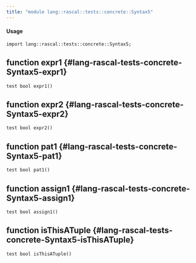 ```yaml
---
title: "module lang::rascal::tests::concrete::Syntax5"
---
```


#### Usage

`import lang::rascal::tests::concrete::Syntax5;`


## function expr1 {#lang-rascal-tests-concrete-Syntax5-expr1}

```rascal
test bool expr1()

```

## function expr2 {#lang-rascal-tests-concrete-Syntax5-expr2}

```rascal
test bool expr2()

```

## function pat1 {#lang-rascal-tests-concrete-Syntax5-pat1}

```rascal
test bool pat1()

```

## function assign1 {#lang-rascal-tests-concrete-Syntax5-assign1}

```rascal
test bool assign1()

```

## function isThisATuple {#lang-rascal-tests-concrete-Syntax5-isThisATuple}

```rascal
test bool isThisATuple()

```

